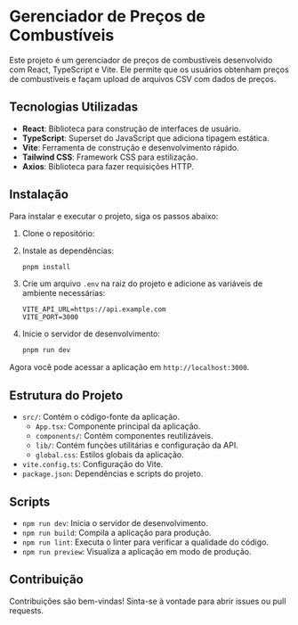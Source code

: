 # Gerenciador de Preços de Combustíveis

Este projeto é um gerenciador de preços de combustíveis desenvolvido com React, TypeScript e Vite. Ele permite que os usuários obtenham preços de combustíveis e façam upload de arquivos CSV com dados de preços.

## Tecnologias Utilizadas

-   **React**: Biblioteca para construção de interfaces de usuário.
-   **TypeScript**: Superset do JavaScript que adiciona tipagem estática.
-   **Vite**: Ferramenta de construção e desenvolvimento rápido.
-   **Tailwind CSS**: Framework CSS para estilização.
-   **Axios**: Biblioteca para fazer requisições HTTP.

## Instalação

Para instalar e executar o projeto, siga os passos abaixo:

1. Clone o repositório:

2. Instale as dependências:

    ```bash
    pnpm install
    ```

3. Crie um arquivo `.env` na raiz do projeto e adicione as variáveis de ambiente necessárias:

    ```
    VITE_API_URL=https://api.example.com
    VITE_PORT=3000
    ```

4. Inicie o servidor de desenvolvimento:
    ```bash
    pnpm run dev
    ```

Agora você pode acessar a aplicação em `http://localhost:3000`.

## Estrutura do Projeto

-   `src/`: Contém o código-fonte da aplicação.
    -   `App.tsx`: Componente principal da aplicação.
    -   `components/`: Contém componentes reutilizáveis.
    -   `lib/`: Contém funções utilitárias e configuração da API.
    -   `global.css`: Estilos globais da aplicação.
-   `vite.config.ts`: Configuração do Vite.
-   `package.json`: Dependências e scripts do projeto.

## Scripts

-   `npm run dev`: Inicia o servidor de desenvolvimento.
-   `npm run build`: Compila a aplicação para produção.
-   `npm run lint`: Executa o linter para verificar a qualidade do código.
-   `npm run preview`: Visualiza a aplicação em modo de produção.

## Contribuição

Contribuições são bem-vindas! Sinta-se à vontade para abrir issues ou pull requests.